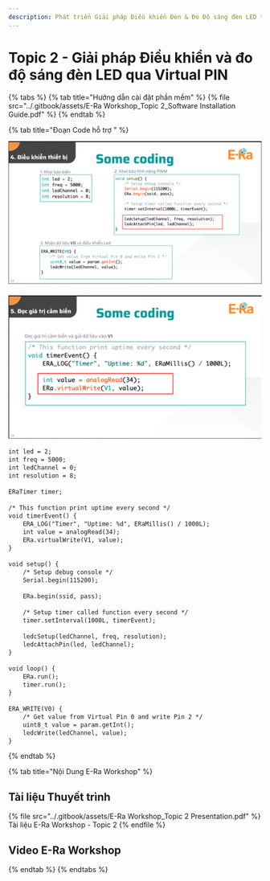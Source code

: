 ```yaml
---
description: Phát triển Giải pháp Điều khiển Đèn & Đo Độ sáng đèn LED trên Nền tảng E-Ra
---
```


# Topic 2 - Giải pháp Điều khiển và đo độ sáng đèn LED qua Virtual PIN

{% tabs %}
{% tab title="Hướng dẫn cài đặt phần mềm" %}
{% file src="../.gitbook/assets/E-Ra Workshop_Topic 2_Software Installation Guide.pdf" %}
{% endtab %}

{% tab title="Đoạn Code hỗ trợ " %}


![](../.gitbook/assets/image.png)

####

![](<../.gitbook/assets/image (2).png>)

```
int led = 2;
int freq = 5000;
int ledChannel = 0;
int resolution = 8;

ERaTimer timer;

/* This function print uptime every second */
void timerEvent() {
    ERA_LOG("Timer", "Uptime: %d", ERaMillis() / 1000L);
    int value = analogRead(34);
    ERa.virtualWrite(V1, value);
}

void setup() {
    /* Setup debug console */
    Serial.begin(115200);

    ERa.begin(ssid, pass);

    /* Setup timer called function every second */
    timer.setInterval(1000L, timerEvent);

    ledcSetup(ledChannel, freq, resolution);
    ledcAttachPin(led, ledChannel);
}

void loop() {
    ERa.run();
    timer.run();
}

ERA_WRITE(V0) {
    /* Get value from Virtual Pin 0 and write Pin 2 */
    uint8_t value = param.getInt();
    ledcWrite(ledChannel, value);  
}
```
{% endtab %}

{% tab title="Nội Dung E-Ra Workshop" %}
## Tài liệu Thuyết trình

{% file src="../.gitbook/assets/E-Ra Workshop_Topic 2 Presentation.pdf" %}
Tài liệu E-Ra Workshop - Topic 2
{% endfile %}

## Video E-Ra Workshop


{% endtab %}
{% endtabs %}



